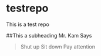 # testrepo
This is a test repo

##This a subheading
Mr. Kam Says
> Shut up
> Sit down
> Pay attention
